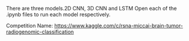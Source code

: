 There are three models.2D CNN, 3D CNN and LSTM
Open each of the .ipynb files to run each model respectively.

Competition Name:
https://www.kaggle.com/c/rsna-miccai-brain-tumor-radiogenomic-classification
